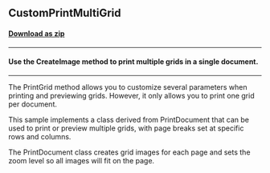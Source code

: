 ## CustomPrintMultiGrid
#### [Download as zip](https://minhaskamal.github.io/DownGit/#/home?url=https://github.com/GrapeCity/ComponentOne-WinForms-Samples/tree/master/NetFramework\FlexGrid\CS\CustomPrintMultiGrid)
____
#### Use the CreateImage method to print multiple grids in a single document.
____
The PrintGrid method allows you to customize several parameters when printing and previewing grids. However, it only allows you to print one grid per document. 

This sample implements a class derived from PrintDocument that can be used to print or preview multiple grids, with page breaks set at specific rows and columns. 

The PrintDocument class creates grid images for each page and sets the zoom level so all images will fit on the page. 